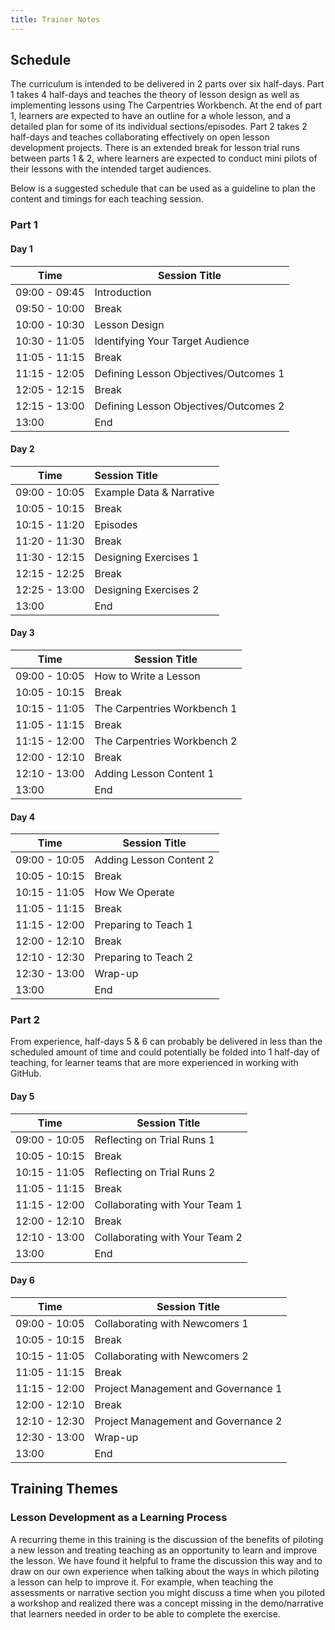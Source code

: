 ```yaml
---
title: Trainer Notes
---
```


## Schedule

The curriculum is intended to be delivered in 2 parts over six half-days. 
Part 1 takes 4 half-days and teaches the theory of lesson design as well as implementing lessons using The Carpentries Workbench. 
At the end of part 1, learners are expected to have an outline for a whole lesson, and a detailed plan for some of its individual sections/episodes.
Part 2 takes 2 half-days and teaches collaborating effectively on open lesson development projects.
There is an extended break for lesson trial runs between parts 1 & 2, where learners are expected to conduct mini pilots of their lessons with the 
intended target audiences.

Below is a suggested schedule that can be used as a guideline to plan the content and timings for each teaching session.

### Part 1

#### Day 1

| Time           | Session Title                           |
|----------------| --------------------------------------- |
| 09:00 - 09:45  | Introduction                            |
| 09:50 - 10:00  | Break                                   |
| 10:00 - 10:30  | Lesson Design                           |
| 10:30 - 11:05  | Identifying Your Target Audience        | 
| 11:05 - 11:15  | Break                                   |
| 11:15 - 12:05  | Defining Lesson Objectives/Outcomes 1 |
| 12:05 - 12:15  | Break                                   | 
| 12:15 - 13:00  | Defining Lesson Objectives/Outcomes 2 | 
| 13:00          | End                                     | 


#### Day 2

| Time           | Session Title            |
|----------------|:------------------------ |
| 09:00 - 10:05  | Example Data & Narrative |
| 10:05 - 10:15  | Break                    |
| 10:15 - 11:20  | Episodes                 |
| 11:20 - 11:30  | Break                    |
| 11:30 - 12:15  | Designing Exercises  1    | 
| 12:15 - 12:25  | Break                    |
| 12:25 - 13:00  | Designing Exercises  2    | 
| 13:00          | End                      |

#### Day 3

| Time           | Session Title               |
|----------------|-----------------------------|
| 09:00 - 10:05  | How to Write a Lesson       |
| 10:05 - 10:15  | Break                       |
| 10:15 - 11:05  | The Carpentries Workbench 1 | 
| 11:05 - 11:15  | Break                       |
| 11:15 - 12:00  | The Carpentries Workbench 2 | 
| 12:00 - 12:10  | Break                       |
| 12:10 - 13:00  | Adding Lesson Content 1     | 
| 13:00          | End                         |

#### Day 4

| Time            | Session Title           |
|-----------------|-------------------------|
| 09:00 - 10:05   | Adding Lesson Content 2 |
| 10:05 - 10:15   | Break                   |
| 10:15 - 11:05   | How We Operate          | 
| 11:05 - 11:15   | Break                   |
| 11:15 - 12:00   | Preparing to Teach 1    |
| 12:00 - 12:10   | Break                   |
| 12:10 - 12:30   | Preparing to Teach 2    |
| 12:30 - 13:00   | Wrap-up                 | 
| 13:00           | End                     |


### Part 2

From experience, half-days 5 & 6 can probably be delivered in less than the scheduled amount of time
and could potentially be folded into 1 half-day of teaching, for learner teams that are more experienced 
in working with GitHub.

#### Day 5

| Time           | Session Title                  |
|----------------|--------------------------------|
| 09:00 - 10:05  | Reflecting on Trial Runs 1      |
| 10:05 - 10:15  | Break                          |
| 10:15 - 11:05  | Reflecting on Trial Runs  2     | 
| 11:05 - 11:15  | Break                          |
| 11:15 - 12:00  | Collaborating with Your Team 1 |
| 12:00 - 12:10  | Break                          |
| 12:10 - 13:00 | Collaborating with Your Team 2 |
| 13:00          | End                            |

#### Day 6

| Time            | Session Title                      |
|-----------------|------------------------------------|
| 09:00 - 10:05   | Collaborating with Newcomers 1       |
| 10:05 - 10:15   | Break                              |
| 10:15 - 11:05   | Collaborating with Newcomers 2       | 
| 11:05 - 11:15   | Break                              |
| 11:15 - 12:00   | Project Management and Governance 1  |
| 12:00 - 12:10   | Break                              |
| 12:10 - 12:30   | Project Management and Governance 2  |
| 12:30 - 13:00   | Wrap-up                            | 
| 13:00           | End                                |


## Training Themes

### Lesson Development as a Learning Process

A recurring theme in this training is the discussion of the benefits of piloting a new 
lesson and treating teaching as an opportunity to learn and improve the lesson. 
We have found it helpful to frame the discussion this way and to draw on our own experience 
when talking about the ways in which piloting a lesson can help to improve it.
For example, when teaching the assessments or narrative section you might discuss a time 
when you piloted a workshop and realized there was a concept missing in the demo/narrative
that learners needed in order to be able to complete the exercise.



